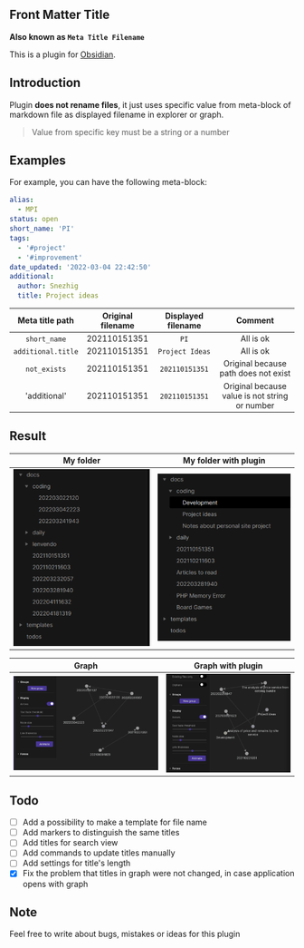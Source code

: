## Front Matter Title
__Also known as `Meta Title Filename`__

This is a plugin for [Obsidian](https://obsidian.md).

## Introduction

Plugin **does not rename files**,
it just uses specific value from meta-block of markdown file as displayed filename in explorer or graph.

> Value from specific key must be a string or a number

## Examples

For example, you can have the following meta-block:

```yaml
alias:
  - MPI
status: open
short_name: 'PI'
tags:
  - '#project'
  - '#improvement'
date_updated: '2022-03-04 22:42:50'
additional:
  author: Snezhig
  title: Project ideas
```

|  Meta title path   | Original filename | Displayed filename |                    Comment                     |
|:------------------:|:-----------------:|:------------------:|:----------------------------------------------:|
|    `short_name`    |   202110151351    |        `PI`        |                   All is ok                    |
| `additional.title` |   202110151351    |  `Project Ideas`   |                   All is ok                    |
|    `not_exists`    |   202110151351    |   `202110151351`   |      Original because path does not exist      |
|    'additional'    |   202110151351    |   `202110151351`   | Original because value is not string or number |

## Result

|                My folder                 |               My folder with plugin                |
|:----------------------------------------:|:--------------------------------------------------:|
| ![](./github/images/Common%20Folder.png) | ![](./github/images/Structure%20with%20plugin.png) |

|                  Graph                  |               Graph with plugin                |
|:---------------------------------------:|:----------------------------------------------:|
| ![](./github/images/Common%20graph.png) | ![](./github/images/Graph%20with%20plugin.png) |

## Todo

* [ ] Add a possibility to make a template for file name
* [ ] Add markers to distinguish the same titles
* [ ] Add titles for search view
* [ ] Add commands to update titles manually
* [ ] Add settings for title's length
* [x] Fix the problem that titles in graph were not changed, in case application opens with graph

## Note

Feel free to write about bugs, mistakes or ideas for this plugin
